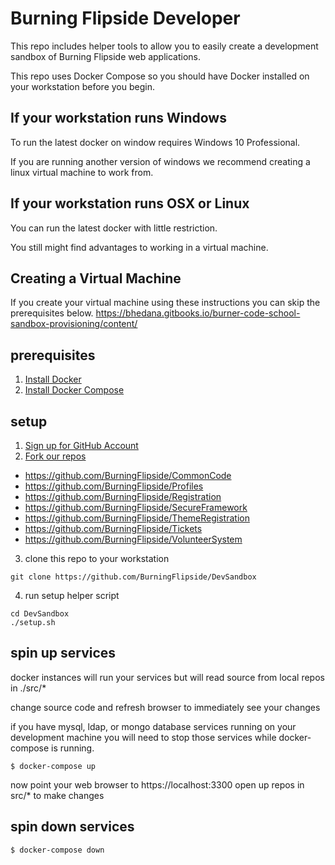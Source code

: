 # Burning Flipside Developer

This repo includes helper tools to allow you to easily create a development sandbox of Burning Flipside web applications.

This repo uses Docker Compose so you should have Docker installed on your workstation before you begin.

## If your workstation runs Windows

To run the latest docker on window requires Windows 10 Professional.

If you are running another version of windows we recommend creating a linux virtual machine to work from.

## If your workstation runs OSX or Linux

You can run the latest docker with little restriction.

You still might find advantages to working in a virtual machine.

## Creating a Virtual Machine

If you create your virtual machine using these instructions you can skip the prerequisites below.
https://bhedana.gitbooks.io/burner-code-school-sandbox-provisioning/content/

## prerequisites
1. [Install Docker](https://www.docker.com/products/overview)
1. [Install Docker Compose](https://docs.docker.com/compose/install/)


## setup
1. [Sign up for GitHub Account](https://github.com)
2. [Fork our repos](https://help.github.com/articles/fork-a-repo/)
  * https://github.com/BurningFlipside/CommonCode
  * https://github.com/BurningFlipside/Profiles
  * https://github.com/BurningFlipside/Registration
  * https://github.com/BurningFlipside/SecureFramework
  * https://github.com/BurningFlipside/ThemeRegistration
  * https://github.com/BurningFlipside/Tickets
  * https://github.com/BurningFlipside/VolunteerSystem
3. clone this repo to your workstation
  ```
  git clone https://github.com/BurningFlipside/DevSandbox
  ```
4. run setup helper script
  ```
  cd DevSandbox
  ./setup.sh
  ```

## spin up services

docker instances will run your services but will read source from local repos in ./src/*

change source code and refresh browser to immediately see your changes

if you have mysql, ldap, or mongo database services running on your development machine you will need to stop those services while docker-compose is running.

```
$ docker-compose up
```
now point your web browser to https://localhost:3300
open up repos in src/* to make changes

## spin down services
```
$ docker-compose down
```
